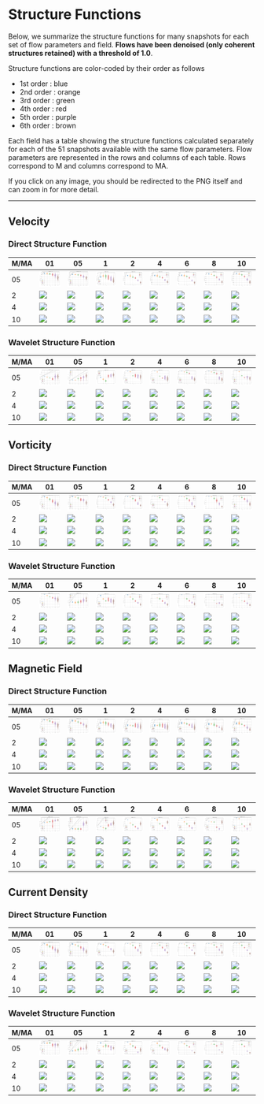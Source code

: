 # Structure Functions

Below, we summarize the structure functions for many snapshots for each set of flow parameters and field.
**Flows have been denoised (only coherent structures retained) with a threshold of 1.0**.

Structure functions are color-coded by their order as follows

  * 1st order : blue
  * 2nd order : orange
  * 3rd order : green
  * 4th order : red
  * 5th order : purple
  * 6th order : brown

Each field has a table showing the structure functions calculated separately for each of the 51 snapshots available with the same flow parameters.
Flow parameters are represented in the rows and columns of each table.
Rows correspond to M and columns correspond to MA.

If you click on any image, you should be redirected to the PNG itself and can zoom in for more detail.

---

## Velocity

### Direct Structure Function

|M/MA| 01 | 05 | 1 | 2 | 4 | 6 | 8 | 10 |
|----|----|----|---|---|---|---|---|----|
| 05 |<img src="M05MA01/w4t-plot-structure-function-ansatz-violin-016_M05MA01_avrg_vel_dsf_denoise-01d00.png">|<img src="M05MA05/w4t-plot-structure-function-ansatz-violin-016_M05MA05_avrg_vel_dsf_denoise-01d00.png">|<img src="M05MA1/w4t-plot-structure-function-ansatz-violin-016_M05MA1_avrg_vel_dsf_denoise-01d00.png">|<img src="M05MA2/w4t-plot-structure-function-ansatz-violin-016_M05MA2_avrg_vel_dsf_denoise-01d00.png">|<img src="M05MA4/w4t-plot-structure-function-ansatz-violin-016_M05MA4_avrg_vel_dsf_denoise-01d00.png">|<img src="M05MA6/w4t-plot-structure-function-ansatz-violin-016_M05MA6_avrg_vel_dsf_denoise-01d00.png">|<img src="M05MA8/w4t-plot-structure-function-ansatz-violin-016_M05MA8_avrg_vel_dsf_denoise-01d00.png">|<img src="M05MA10/w4t-plot-structure-function-ansatz-violin-016_M05MA10_avrg_vel_dsf_denoise-01d00.png">|
| 2  |<img src="M2MA01/w4t-plot-structure-function-ansatz-violin-016_M2MA01_avrg_vel_dsf_denoise-01d00.png">|<img src="M2MA05/w4t-plot-structure-function-ansatz-violin-016_M2MA05_avrg_vel_dsf_denoise-01d00.png">|<img src="M2MA1/w4t-plot-structure-function-ansatz-violin-016_M2MA1_avrg_vel_dsf_denoise-01d00.png">|<img src="M2MA2/w4t-plot-structure-function-ansatz-violin-016_M2MA2_avrg_vel_dsf_denoise-01d00.png">|<img src="M2MA4/w4t-plot-structure-function-ansatz-violin-016_M2MA4_avrg_vel_dsf_denoise-01d00.png">|<img src="M2MA6/w4t-plot-structure-function-ansatz-violin-016_M2MA6_avrg_vel_dsf_denoise-01d00.png">|<img src="M2MA8/w4t-plot-structure-function-ansatz-violin-016_M2MA8_avrg_vel_dsf_denoise-01d00.png">|<img src="M2MA10/w4t-plot-structure-function-ansatz-violin-016_M2MA10_avrg_vel_dsf_denoise-01d00.png">|
| 4  |<img src="M4MA01/w4t-plot-structure-function-ansatz-violin-016_M4MA01_avrg_vel_dsf_denoise-01d00.png">|<img src="M4MA05/w4t-plot-structure-function-ansatz-violin-016_M4MA05_avrg_vel_dsf_denoise-01d00.png">|<img src="M4MA1/w4t-plot-structure-function-ansatz-violin-016_M4MA1_avrg_vel_dsf_denoise-01d00.png">|<img src="M4MA2/w4t-plot-structure-function-ansatz-violin-016_M4MA2_avrg_vel_dsf_denoise-01d00.png">|<img src="M4MA4/w4t-plot-structure-function-ansatz-violin-016_M4MA4_avrg_vel_dsf_denoise-01d00.png">|<img src="M4MA6/w4t-plot-structure-function-ansatz-violin-016_M4MA6_avrg_vel_dsf_denoise-01d00.png">|<img src="M4MA8/w4t-plot-structure-function-ansatz-violin-016_M4MA8_avrg_vel_dsf_denoise-01d00.png">|<img src="M4MA10/w4t-plot-structure-function-ansatz-violin-016_M4MA10_avrg_vel_dsf_denoise-01d00.png">|
| 10 |<img src="M10MA01/w4t-plot-structure-function-ansatz-violin-016_M10MA01_avrg_vel_dsf_denoise-01d00.png">|<img src="M10MA05/w4t-plot-structure-function-ansatz-violin-016_M10MA05_avrg_vel_dsf_denoise-01d00.png">|<img src="M10MA1/w4t-plot-structure-function-ansatz-violin-016_M10MA1_avrg_vel_dsf_denoise-01d00.png">|<img src="M10MA2/w4t-plot-structure-function-ansatz-violin-016_M10MA2_avrg_vel_dsf_denoise-01d00.png">|<img src="M10MA4/w4t-plot-structure-function-ansatz-violin-016_M10MA4_avrg_vel_dsf_denoise-01d00.png">|<img src="M10MA6/w4t-plot-structure-function-ansatz-violin-016_M10MA6_avrg_vel_dsf_denoise-01d00.png">|<img src="M10MA8/w4t-plot-structure-function-ansatz-violin-016_M10MA8_avrg_vel_dsf_denoise-01d00.png">|<img src="M10MA10/w4t-plot-structure-function-ansatz-violin-016_M10MA10_avrg_vel_dsf_denoise-01d00.png">|

### Wavelet Structure Function

|M/MA| 01 | 05 | 1 | 2 | 4 | 6 | 8 | 10 |
|----|----|----|---|---|---|---|---|----|
| 05 |<img src="M05MA01/w4t-plot-structure-function-ansatz-violin-016_M05MA01_avrg_vel_wsf_denoise-01d00.png">|<img src="M05MA05/w4t-plot-structure-function-ansatz-violin-016_M05MA05_avrg_vel_wsf_denoise-01d00.png">|<img src="M05MA1/w4t-plot-structure-function-ansatz-violin-016_M05MA1_avrg_vel_wsf_denoise-01d00.png">|<img src="M05MA2/w4t-plot-structure-function-ansatz-violin-016_M05MA2_avrg_vel_wsf_denoise-01d00.png">|<img src="M05MA4/w4t-plot-structure-function-ansatz-violin-016_M05MA4_avrg_vel_wsf_denoise-01d00.png">|<img src="M05MA6/w4t-plot-structure-function-ansatz-violin-016_M05MA6_avrg_vel_wsf_denoise-01d00.png">|<img src="M05MA8/w4t-plot-structure-function-ansatz-violin-016_M05MA8_avrg_vel_wsf_denoise-01d00.png">|<img src="M05MA10/w4t-plot-structure-function-ansatz-violin-016_M05MA10_avrg_vel_wsf_denoise-01d00.png">|
| 2  |<img src="M2MA01/w4t-plot-structure-function-ansatz-violin-016_M2MA01_avrg_vel_wsf_denoise-01d00.png">|<img src="M2MA05/w4t-plot-structure-function-ansatz-violin-016_M2MA05_avrg_vel_wsf_denoise-01d00.png">|<img src="M2MA1/w4t-plot-structure-function-ansatz-violin-016_M2MA1_avrg_vel_wsf_denoise-01d00.png">|<img src="M2MA2/w4t-plot-structure-function-ansatz-violin-016_M2MA2_avrg_vel_wsf_denoise-01d00.png">|<img src="M2MA4/w4t-plot-structure-function-ansatz-violin-016_M2MA4_avrg_vel_wsf_denoise-01d00.png">|<img src="M2MA6/w4t-plot-structure-function-ansatz-violin-016_M2MA6_avrg_vel_wsf_denoise-01d00.png">|<img src="M2MA8/w4t-plot-structure-function-ansatz-violin-016_M2MA8_avrg_vel_wsf_denoise-01d00.png">|<img src="M2MA10/w4t-plot-structure-function-ansatz-violin-016_M2MA10_avrg_vel_wsf_denoise-01d00.png">|
| 4  |<img src="M4MA01/w4t-plot-structure-function-ansatz-violin-016_M4MA01_avrg_vel_wsf_denoise-01d00.png">|<img src="M4MA05/w4t-plot-structure-function-ansatz-violin-016_M4MA05_avrg_vel_wsf_denoise-01d00.png">|<img src="M4MA1/w4t-plot-structure-function-ansatz-violin-016_M4MA1_avrg_vel_wsf_denoise-01d00.png">|<img src="M4MA2/w4t-plot-structure-function-ansatz-violin-016_M4MA2_avrg_vel_wsf_denoise-01d00.png">|<img src="M4MA4/w4t-plot-structure-function-ansatz-violin-016_M4MA4_avrg_vel_wsf_denoise-01d00.png">|<img src="M4MA6/w4t-plot-structure-function-ansatz-violin-016_M4MA6_avrg_vel_wsf_denoise-01d00.png">|<img src="M4MA8/w4t-plot-structure-function-ansatz-violin-016_M4MA8_avrg_vel_wsf_denoise-01d00.png">|<img src="M4MA10/w4t-plot-structure-function-ansatz-violin-016_M4MA10_avrg_vel_wsf_denoise-01d00.png">|
| 10 |<img src="M10MA01/w4t-plot-structure-function-ansatz-violin-016_M10MA01_avrg_vel_wsf_denoise-01d00.png">|<img src="M10MA05/w4t-plot-structure-function-ansatz-violin-016_M10MA05_avrg_vel_wsf_denoise-01d00.png">|<img src="M10MA1/w4t-plot-structure-function-ansatz-violin-016_M10MA1_avrg_vel_wsf_denoise-01d00.png">|<img src="M10MA2/w4t-plot-structure-function-ansatz-violin-016_M10MA2_avrg_vel_wsf_denoise-01d00.png">|<img src="M10MA4/w4t-plot-structure-function-ansatz-violin-016_M10MA4_avrg_vel_wsf_denoise-01d00.png">|<img src="M10MA6/w4t-plot-structure-function-ansatz-violin-016_M10MA6_avrg_vel_wsf_denoise-01d00.png">|<img src="M10MA8/w4t-plot-structure-function-ansatz-violin-016_M10MA8_avrg_vel_wsf_denoise-01d00.png">|<img src="M10MA10/w4t-plot-structure-function-ansatz-violin-016_M10MA10_avrg_vel_wsf_denoise-01d00.png">|

## Vorticity

### Direct Structure Function

|M/MA| 01 | 05 | 1 | 2 | 4 | 6 | 8 | 10 |
|----|----|----|---|---|---|---|---|----|
| 05 |<img src="M05MA01/w4t-plot-structure-function-ansatz-violin-016_M05MA01_avrg_vort_dsf_denoise-01d00.png">|<img src="M05MA05/w4t-plot-structure-function-ansatz-violin-016_M05MA05_avrg_vort_dsf_denoise-01d00.png">|<img src="M05MA1/w4t-plot-structure-function-ansatz-violin-016_M05MA1_avrg_vort_dsf_denoise-01d00.png">|<img src="M05MA2/w4t-plot-structure-function-ansatz-violin-016_M05MA2_avrg_vort_dsf_denoise-01d00.png">|<img src="M05MA4/w4t-plot-structure-function-ansatz-violin-016_M05MA4_avrg_vort_dsf_denoise-01d00.png">|<img src="M05MA6/w4t-plot-structure-function-ansatz-violin-016_M05MA6_avrg_vort_dsf_denoise-01d00.png">|<img src="M05MA8/w4t-plot-structure-function-ansatz-violin-016_M05MA8_avrg_vort_dsf_denoise-01d00.png">|<img src="M05MA10/w4t-plot-structure-function-ansatz-violin-016_M05MA10_avrg_vort_dsf_denoise-01d00.png">|
| 2  |<img src="M2MA01/w4t-plot-structure-function-ansatz-violin-016_M2MA01_avrg_vort_dsf_denoise-01d00.png">|<img src="M2MA05/w4t-plot-structure-function-ansatz-violin-016_M2MA05_avrg_vort_dsf_denoise-01d00.png">|<img src="M2MA1/w4t-plot-structure-function-ansatz-violin-016_M2MA1_avrg_vort_dsf_denoise-01d00.png">|<img src="M2MA2/w4t-plot-structure-function-ansatz-violin-016_M2MA2_avrg_vort_dsf_denoise-01d00.png">|<img src="M2MA4/w4t-plot-structure-function-ansatz-violin-016_M2MA4_avrg_vort_dsf_denoise-01d00.png">|<img src="M2MA6/w4t-plot-structure-function-ansatz-violin-016_M2MA6_avrg_vort_dsf_denoise-01d00.png">|<img src="M2MA8/w4t-plot-structure-function-ansatz-violin-016_M2MA8_avrg_vort_dsf_denoise-01d00.png">|<img src="M2MA10/w4t-plot-structure-function-ansatz-violin-016_M2MA10_avrg_vort_dsf_denoise-01d00.png">|
| 4  |<img src="M4MA01/w4t-plot-structure-function-ansatz-violin-016_M4MA01_avrg_vort_dsf_denoise-01d00.png">|<img src="M4MA05/w4t-plot-structure-function-ansatz-violin-016_M4MA05_avrg_vort_dsf_denoise-01d00.png">|<img src="M4MA1/w4t-plot-structure-function-ansatz-violin-016_M4MA1_avrg_vort_dsf_denoise-01d00.png">|<img src="M4MA2/w4t-plot-structure-function-ansatz-violin-016_M4MA2_avrg_vort_dsf_denoise-01d00.png">|<img src="M4MA4/w4t-plot-structure-function-ansatz-violin-016_M4MA4_avrg_vort_dsf_denoise-01d00.png">|<img src="M4MA6/w4t-plot-structure-function-ansatz-violin-016_M4MA6_avrg_vort_dsf_denoise-01d00.png">|<img src="M4MA8/w4t-plot-structure-function-ansatz-violin-016_M4MA8_avrg_vort_dsf_denoise-01d00.png">|<img src="M4MA10/w4t-plot-structure-function-ansatz-violin-016_M4MA10_avrg_vort_dsf_denoise-01d00.png">|
| 10 |<img src="M10MA01/w4t-plot-structure-function-ansatz-violin-016_M10MA01_avrg_vort_dsf_denoise-01d00.png">|<img src="M10MA05/w4t-plot-structure-function-ansatz-violin-016_M10MA05_avrg_vort_dsf_denoise-01d00.png">|<img src="M10MA1/w4t-plot-structure-function-ansatz-violin-016_M10MA1_avrg_vort_dsf_denoise-01d00.png">|<img src="M10MA2/w4t-plot-structure-function-ansatz-violin-016_M10MA2_avrg_vort_dsf_denoise-01d00.png">|<img src="M10MA4/w4t-plot-structure-function-ansatz-violin-016_M10MA4_avrg_vort_dsf_denoise-01d00.png">|<img src="M10MA6/w4t-plot-structure-function-ansatz-violin-016_M10MA6_avrg_vort_dsf_denoise-01d00.png">|<img src="M10MA8/w4t-plot-structure-function-ansatz-violin-016_M10MA8_avrg_vort_dsf_denoise-01d00.png">|<img src="M10MA10/w4t-plot-structure-function-ansatz-violin-016_M10MA10_avrg_vort_dsf_denoise-01d00.png">|

### Wavelet Structure Function

|M/MA| 01 | 05 | 1 | 2 | 4 | 6 | 8 | 10 |
|----|----|----|---|---|---|---|---|----|
| 05 |<img src="M05MA01/w4t-plot-structure-function-ansatz-violin-016_M05MA01_avrg_vort_wsf_denoise-01d00.png">|<img src="M05MA05/w4t-plot-structure-function-ansatz-violin-016_M05MA05_avrg_vort_wsf_denoise-01d00.png">|<img src="M05MA1/w4t-plot-structure-function-ansatz-violin-016_M05MA1_avrg_vort_wsf_denoise-01d00.png">|<img src="M05MA2/w4t-plot-structure-function-ansatz-violin-016_M05MA2_avrg_vort_wsf_denoise-01d00.png">|<img src="M05MA4/w4t-plot-structure-function-ansatz-violin-016_M05MA4_avrg_vort_wsf_denoise-01d00.png">|<img src="M05MA6/w4t-plot-structure-function-ansatz-violin-016_M05MA6_avrg_vort_wsf_denoise-01d00.png">|<img src="M05MA8/w4t-plot-structure-function-ansatz-violin-016_M05MA8_avrg_vort_wsf_denoise-01d00.png">|<img src="M05MA10/w4t-plot-structure-function-ansatz-violin-016_M05MA10_avrg_vort_wsf_denoise-01d00.png">|
| 2  |<img src="M2MA01/w4t-plot-structure-function-ansatz-violin-016_M2MA01_avrg_vort_wsf_denoise-01d00.png">|<img src="M2MA05/w4t-plot-structure-function-ansatz-violin-016_M2MA05_avrg_vort_wsf_denoise-01d00.png">|<img src="M2MA1/w4t-plot-structure-function-ansatz-violin-016_M2MA1_avrg_vort_wsf_denoise-01d00.png">|<img src="M2MA2/w4t-plot-structure-function-ansatz-violin-016_M2MA2_avrg_vort_wsf_denoise-01d00.png">|<img src="M2MA4/w4t-plot-structure-function-ansatz-violin-016_M2MA4_avrg_vort_wsf_denoise-01d00.png">|<img src="M2MA6/w4t-plot-structure-function-ansatz-violin-016_M2MA6_avrg_vort_wsf_denoise-01d00.png">|<img src="M2MA8/w4t-plot-structure-function-ansatz-violin-016_M2MA8_avrg_vort_wsf_denoise-01d00.png">|<img src="M2MA10/w4t-plot-structure-function-ansatz-violin-016_M2MA10_avrg_vort_wsf_denoise-01d00.png">|
| 4  |<img src="M4MA01/w4t-plot-structure-function-ansatz-violin-016_M4MA01_avrg_vort_wsf_denoise-01d00.png">|<img src="M4MA05/w4t-plot-structure-function-ansatz-violin-016_M4MA05_avrg_vort_wsf_denoise-01d00.png">|<img src="M4MA1/w4t-plot-structure-function-ansatz-violin-016_M4MA1_avrg_vort_wsf_denoise-01d00.png">|<img src="M4MA2/w4t-plot-structure-function-ansatz-violin-016_M4MA2_avrg_vort_wsf_denoise-01d00.png">|<img src="M4MA4/w4t-plot-structure-function-ansatz-violin-016_M4MA4_avrg_vort_wsf_denoise-01d00.png">|<img src="M4MA6/w4t-plot-structure-function-ansatz-violin-016_M4MA6_avrg_vort_wsf_denoise-01d00.png">|<img src="M4MA8/w4t-plot-structure-function-ansatz-violin-016_M4MA8_avrg_vort_wsf_denoise-01d00.png">|<img src="M4MA10/w4t-plot-structure-function-ansatz-violin-016_M4MA10_avrg_vort_wsf_denoise-01d00.png">|
| 10 |<img src="M10MA01/w4t-plot-structure-function-ansatz-violin-016_M10MA01_avrg_vort_wsf_denoise-01d00.png">|<img src="M10MA05/w4t-plot-structure-function-ansatz-violin-016_M10MA05_avrg_vort_wsf_denoise-01d00.png">|<img src="M10MA1/w4t-plot-structure-function-ansatz-violin-016_M10MA1_avrg_vort_wsf_denoise-01d00.png">|<img src="M10MA2/w4t-plot-structure-function-ansatz-violin-016_M10MA2_avrg_vort_wsf_denoise-01d00.png">|<img src="M10MA4/w4t-plot-structure-function-ansatz-violin-016_M10MA4_avrg_vort_wsf_denoise-01d00.png">|<img src="M10MA6/w4t-plot-structure-function-ansatz-violin-016_M10MA6_avrg_vort_wsf_denoise-01d00.png">|<img src="M10MA8/w4t-plot-structure-function-ansatz-violin-016_M10MA8_avrg_vort_wsf_denoise-01d00.png">|<img src="M10MA10/w4t-plot-structure-function-ansatz-violin-016_M10MA10_avrg_vort_wsf_denoise-01d00.png">|

## Magnetic Field

### Direct Structure Function

|M/MA| 01 | 05 | 1 | 2 | 4 | 6 | 8 | 10 |
|----|----|----|---|---|---|---|---|----|
| 05 |<img src="M05MA01/w4t-plot-structure-function-ansatz-violin-016_M05MA01_avrg_mag_dsf_denoise-01d00.png">|<img src="M05MA05/w4t-plot-structure-function-ansatz-violin-016_M05MA05_avrg_mag_dsf_denoise-01d00.png">|<img src="M05MA1/w4t-plot-structure-function-ansatz-violin-016_M05MA1_avrg_mag_dsf_denoise-01d00.png">|<img src="M05MA2/w4t-plot-structure-function-ansatz-violin-016_M05MA2_avrg_mag_dsf_denoise-01d00.png">|<img src="M05MA4/w4t-plot-structure-function-ansatz-violin-016_M05MA4_avrg_mag_dsf_denoise-01d00.png">|<img src="M05MA6/w4t-plot-structure-function-ansatz-violin-016_M05MA6_avrg_mag_dsf_denoise-01d00.png">|<img src="M05MA8/w4t-plot-structure-function-ansatz-violin-016_M05MA8_avrg_mag_dsf_denoise-01d00.png">|<img src="M05MA10/w4t-plot-structure-function-ansatz-violin-016_M05MA10_avrg_mag_dsf_denoise-01d00.png">|
| 2  |<img src="M2MA01/w4t-plot-structure-function-ansatz-violin-016_M2MA01_avrg_mag_dsf_denoise-01d00.png">|<img src="M2MA05/w4t-plot-structure-function-ansatz-violin-016_M2MA05_avrg_mag_dsf_denoise-01d00.png">|<img src="M2MA1/w4t-plot-structure-function-ansatz-violin-016_M2MA1_avrg_mag_dsf_denoise-01d00.png">|<img src="M2MA2/w4t-plot-structure-function-ansatz-violin-016_M2MA2_avrg_mag_dsf_denoise-01d00.png">|<img src="M2MA4/w4t-plot-structure-function-ansatz-violin-016_M2MA4_avrg_mag_dsf_denoise-01d00.png">|<img src="M2MA6/w4t-plot-structure-function-ansatz-violin-016_M2MA6_avrg_mag_dsf_denoise-01d00.png">|<img src="M2MA8/w4t-plot-structure-function-ansatz-violin-016_M2MA8_avrg_mag_dsf_denoise-01d00.png">|<img src="M2MA10/w4t-plot-structure-function-ansatz-violin-016_M2MA10_avrg_mag_dsf_denoise-01d00.png">|
| 4  |<img src="M4MA01/w4t-plot-structure-function-ansatz-violin-016_M4MA01_avrg_mag_dsf_denoise-01d00.png">|<img src="M4MA05/w4t-plot-structure-function-ansatz-violin-016_M4MA05_avrg_mag_dsf_denoise-01d00.png">|<img src="M4MA1/w4t-plot-structure-function-ansatz-violin-016_M4MA1_avrg_mag_dsf_denoise-01d00.png">|<img src="M4MA2/w4t-plot-structure-function-ansatz-violin-016_M4MA2_avrg_mag_dsf_denoise-01d00.png">|<img src="M4MA4/w4t-plot-structure-function-ansatz-violin-016_M4MA4_avrg_mag_dsf_denoise-01d00.png">|<img src="M4MA6/w4t-plot-structure-function-ansatz-violin-016_M4MA6_avrg_mag_dsf_denoise-01d00.png">|<img src="M4MA8/w4t-plot-structure-function-ansatz-violin-016_M4MA8_avrg_mag_dsf_denoise-01d00.png">|<img src="M4MA10/w4t-plot-structure-function-ansatz-violin-016_M4MA10_avrg_mag_dsf_denoise-01d00.png">|
| 10 |<img src="M10MA01/w4t-plot-structure-function-ansatz-violin-016_M10MA01_avrg_mag_dsf_denoise-01d00.png">|<img src="M10MA05/w4t-plot-structure-function-ansatz-violin-016_M10MA05_avrg_mag_dsf_denoise-01d00.png">|<img src="M10MA1/w4t-plot-structure-function-ansatz-violin-016_M10MA1_avrg_mag_dsf_denoise-01d00.png">|<img src="M10MA2/w4t-plot-structure-function-ansatz-violin-016_M10MA2_avrg_mag_dsf_denoise-01d00.png">|<img src="M10MA4/w4t-plot-structure-function-ansatz-violin-016_M10MA4_avrg_mag_dsf_denoise-01d00.png">|<img src="M10MA6/w4t-plot-structure-function-ansatz-violin-016_M10MA6_avrg_mag_dsf_denoise-01d00.png">|<img src="M10MA8/w4t-plot-structure-function-ansatz-violin-016_M10MA8_avrg_mag_dsf_denoise-01d00.png">|<img src="M10MA10/w4t-plot-structure-function-ansatz-violin-016_M10MA10_avrg_mag_dsf_denoise-01d00.png">|

### Wavelet Structure Function

|M/MA| 01 | 05 | 1 | 2 | 4 | 6 | 8 | 10 |
|----|----|----|---|---|---|---|---|----|
| 05 |<img src="M05MA01/w4t-plot-structure-function-ansatz-violin-016_M05MA01_avrg_mag_wsf_denoise-01d00.png">|<img src="M05MA05/w4t-plot-structure-function-ansatz-violin-016_M05MA05_avrg_mag_wsf_denoise-01d00.png">|<img src="M05MA1/w4t-plot-structure-function-ansatz-violin-016_M05MA1_avrg_mag_wsf_denoise-01d00.png">|<img src="M05MA2/w4t-plot-structure-function-ansatz-violin-016_M05MA2_avrg_mag_wsf_denoise-01d00.png">|<img src="M05MA4/w4t-plot-structure-function-ansatz-violin-016_M05MA4_avrg_mag_wsf_denoise-01d00.png">|<img src="M05MA6/w4t-plot-structure-function-ansatz-violin-016_M05MA6_avrg_mag_wsf_denoise-01d00.png">|<img src="M05MA8/w4t-plot-structure-function-ansatz-violin-016_M05MA8_avrg_mag_wsf_denoise-01d00.png">|<img src="M05MA10/w4t-plot-structure-function-ansatz-violin-016_M05MA10_avrg_mag_wsf_denoise-01d00.png">|
| 2  |<img src="M2MA01/w4t-plot-structure-function-ansatz-violin-016_M2MA01_avrg_mag_wsf_denoise-01d00.png">|<img src="M2MA05/w4t-plot-structure-function-ansatz-violin-016_M2MA05_avrg_mag_wsf_denoise-01d00.png">|<img src="M2MA1/w4t-plot-structure-function-ansatz-violin-016_M2MA1_avrg_mag_wsf_denoise-01d00.png">|<img src="M2MA2/w4t-plot-structure-function-ansatz-violin-016_M2MA2_avrg_mag_wsf_denoise-01d00.png">|<img src="M2MA4/w4t-plot-structure-function-ansatz-violin-016_M2MA4_avrg_mag_wsf_denoise-01d00.png">|<img src="M2MA6/w4t-plot-structure-function-ansatz-violin-016_M2MA6_avrg_mag_wsf_denoise-01d00.png">|<img src="M2MA8/w4t-plot-structure-function-ansatz-violin-016_M2MA8_avrg_mag_wsf_denoise-01d00.png">|<img src="M2MA10/w4t-plot-structure-function-ansatz-violin-016_M2MA10_avrg_mag_wsf_denoise-01d00.png">|
| 4  |<img src="M4MA01/w4t-plot-structure-function-ansatz-violin-016_M4MA01_avrg_mag_wsf_denoise-01d00.png">|<img src="M4MA05/w4t-plot-structure-function-ansatz-violin-016_M4MA05_avrg_mag_wsf_denoise-01d00.png">|<img src="M4MA1/w4t-plot-structure-function-ansatz-violin-016_M4MA1_avrg_mag_wsf_denoise-01d00.png">|<img src="M4MA2/w4t-plot-structure-function-ansatz-violin-016_M4MA2_avrg_mag_wsf_denoise-01d00.png">|<img src="M4MA4/w4t-plot-structure-function-ansatz-violin-016_M4MA4_avrg_mag_wsf_denoise-01d00.png">|<img src="M4MA6/w4t-plot-structure-function-ansatz-violin-016_M4MA6_avrg_mag_wsf_denoise-01d00.png">|<img src="M4MA8/w4t-plot-structure-function-ansatz-violin-016_M4MA8_avrg_mag_wsf_denoise-01d00.png">|<img src="M4MA10/w4t-plot-structure-function-ansatz-violin-016_M4MA10_avrg_mag_wsf_denoise-01d00.png">|
| 10 |<img src="M10MA01/w4t-plot-structure-function-ansatz-violin-016_M10MA01_avrg_mag_wsf_denoise-01d00.png">|<img src="M10MA05/w4t-plot-structure-function-ansatz-violin-016_M10MA05_avrg_mag_wsf_denoise-01d00.png">|<img src="M10MA1/w4t-plot-structure-function-ansatz-violin-016_M10MA1_avrg_mag_wsf_denoise-01d00.png">|<img src="M10MA2/w4t-plot-structure-function-ansatz-violin-016_M10MA2_avrg_mag_wsf_denoise-01d00.png">|<img src="M10MA4/w4t-plot-structure-function-ansatz-violin-016_M10MA4_avrg_mag_wsf_denoise-01d00.png">|<img src="M10MA6/w4t-plot-structure-function-ansatz-violin-016_M10MA6_avrg_mag_wsf_denoise-01d00.png">|<img src="M10MA8/w4t-plot-structure-function-ansatz-violin-016_M10MA8_avrg_mag_wsf_denoise-01d00.png">|<img src="M10MA10/w4t-plot-structure-function-ansatz-violin-016_M10MA10_avrg_mag_wsf_denoise-01d00.png">|

## Current Density

### Direct Structure Function

|M/MA| 01 | 05 | 1 | 2 | 4 | 6 | 8 | 10 |
|----|----|----|---|---|---|---|---|----|
| 05 |<img src="M05MA01/w4t-plot-structure-function-ansatz-violin-016_M05MA01_avrg_curr_dsf_denoise-01d00.png">|<img src="M05MA05/w4t-plot-structure-function-ansatz-violin-016_M05MA05_avrg_curr_dsf_denoise-01d00.png">|<img src="M05MA1/w4t-plot-structure-function-ansatz-violin-016_M05MA1_avrg_curr_dsf_denoise-01d00.png">|<img src="M05MA2/w4t-plot-structure-function-ansatz-violin-016_M05MA2_avrg_curr_dsf_denoise-01d00.png">|<img src="M05MA4/w4t-plot-structure-function-ansatz-violin-016_M05MA4_avrg_curr_dsf_denoise-01d00.png">|<img src="M05MA6/w4t-plot-structure-function-ansatz-violin-016_M05MA6_avrg_curr_dsf_denoise-01d00.png">|<img src="M05MA8/w4t-plot-structure-function-ansatz-violin-016_M05MA8_avrg_curr_dsf_denoise-01d00.png">|<img src="M05MA10/w4t-plot-structure-function-ansatz-violin-016_M05MA10_avrg_curr_dsf_denoise-01d00.png">|
| 2  |<img src="M2MA01/w4t-plot-structure-function-ansatz-violin-016_M2MA01_avrg_curr_dsf_denoise-01d00.png">|<img src="M2MA05/w4t-plot-structure-function-ansatz-violin-016_M2MA05_avrg_curr_dsf_denoise-01d00.png">|<img src="M2MA1/w4t-plot-structure-function-ansatz-violin-016_M2MA1_avrg_curr_dsf_denoise-01d00.png">|<img src="M2MA2/w4t-plot-structure-function-ansatz-violin-016_M2MA2_avrg_curr_dsf_denoise-01d00.png">|<img src="M2MA4/w4t-plot-structure-function-ansatz-violin-016_M2MA4_avrg_curr_dsf_denoise-01d00.png">|<img src="M2MA6/w4t-plot-structure-function-ansatz-violin-016_M2MA6_avrg_curr_dsf_denoise-01d00.png">|<img src="M2MA8/w4t-plot-structure-function-ansatz-violin-016_M2MA8_avrg_curr_dsf_denoise-01d00.png">|<img src="M2MA10/w4t-plot-structure-function-ansatz-violin-016_M2MA10_avrg_curr_dsf_denoise-01d00.png">|
| 4  |<img src="M4MA01/w4t-plot-structure-function-ansatz-violin-016_M4MA01_avrg_curr_dsf_denoise-01d00.png">|<img src="M4MA05/w4t-plot-structure-function-ansatz-violin-016_M4MA05_avrg_curr_dsf_denoise-01d00.png">|<img src="M4MA1/w4t-plot-structure-function-ansatz-violin-016_M4MA1_avrg_curr_dsf_denoise-01d00.png">|<img src="M4MA2/w4t-plot-structure-function-ansatz-violin-016_M4MA2_avrg_curr_dsf_denoise-01d00.png">|<img src="M4MA4/w4t-plot-structure-function-ansatz-violin-016_M4MA4_avrg_curr_dsf_denoise-01d00.png">|<img src="M4MA6/w4t-plot-structure-function-ansatz-violin-016_M4MA6_avrg_curr_dsf_denoise-01d00.png">|<img src="M4MA8/w4t-plot-structure-function-ansatz-violin-016_M4MA8_avrg_curr_dsf_denoise-01d00.png">|<img src="M4MA10/w4t-plot-structure-function-ansatz-violin-016_M4MA10_avrg_curr_dsf_denoise-01d00.png">|
| 10 |<img src="M10MA01/w4t-plot-structure-function-ansatz-violin-016_M10MA01_avrg_curr_dsf_denoise-01d00.png">|<img src="M10MA05/w4t-plot-structure-function-ansatz-violin-016_M10MA05_avrg_curr_dsf_denoise-01d00.png">|<img src="M10MA1/w4t-plot-structure-function-ansatz-violin-016_M10MA1_avrg_curr_dsf_denoise-01d00.png">|<img src="M10MA2/w4t-plot-structure-function-ansatz-violin-016_M10MA2_avrg_curr_dsf_denoise-01d00.png">|<img src="M10MA4/w4t-plot-structure-function-ansatz-violin-016_M10MA4_avrg_curr_dsf_denoise-01d00.png">|<img src="M10MA6/w4t-plot-structure-function-ansatz-violin-016_M10MA6_avrg_curr_dsf_denoise-01d00.png">|<img src="M10MA8/w4t-plot-structure-function-ansatz-violin-016_M10MA8_avrg_curr_dsf_denoise-01d00.png">|<img src="M10MA10/w4t-plot-structure-function-ansatz-violin-016_M10MA10_avrg_curr_dsf_denoise-01d00.png">|

### Wavelet Structure Function

|M/MA| 01 | 05 | 1 | 2 | 4 | 6 | 8 | 10 |
|----|----|----|---|---|---|---|---|----|
| 05 |<img src="M05MA01/w4t-plot-structure-function-ansatz-violin-016_M05MA01_avrg_curr_wsf_denoise-01d00.png">|<img src="M05MA05/w4t-plot-structure-function-ansatz-violin-016_M05MA05_avrg_curr_wsf_denoise-01d00.png">|<img src="M05MA1/w4t-plot-structure-function-ansatz-violin-016_M05MA1_avrg_curr_wsf_denoise-01d00.png">|<img src="M05MA2/w4t-plot-structure-function-ansatz-violin-016_M05MA2_avrg_curr_wsf_denoise-01d00.png">|<img src="M05MA4/w4t-plot-structure-function-ansatz-violin-016_M05MA4_avrg_curr_wsf_denoise-01d00.png">|<img src="M05MA6/w4t-plot-structure-function-ansatz-violin-016_M05MA6_avrg_curr_wsf_denoise-01d00.png">|<img src="M05MA8/w4t-plot-structure-function-ansatz-violin-016_M05MA8_avrg_curr_wsf_denoise-01d00.png">|<img src="M05MA10/w4t-plot-structure-function-ansatz-violin-016_M05MA10_avrg_curr_wsf_denoise-01d00.png">|
| 2  |<img src="M2MA01/w4t-plot-structure-function-ansatz-violin-016_M2MA01_avrg_curr_wsf_denoise-01d00.png">|<img src="M2MA05/w4t-plot-structure-function-ansatz-violin-016_M2MA05_avrg_curr_wsf_denoise-01d00.png">|<img src="M2MA1/w4t-plot-structure-function-ansatz-violin-016_M2MA1_avrg_curr_wsf_denoise-01d00.png">|<img src="M2MA2/w4t-plot-structure-function-ansatz-violin-016_M2MA2_avrg_curr_wsf_denoise-01d00.png">|<img src="M2MA4/w4t-plot-structure-function-ansatz-violin-016_M2MA4_avrg_curr_wsf_denoise-01d00.png">|<img src="M2MA6/w4t-plot-structure-function-ansatz-violin-016_M2MA6_avrg_curr_wsf_denoise-01d00.png">|<img src="M2MA8/w4t-plot-structure-function-ansatz-violin-016_M2MA8_avrg_curr_wsf_denoise-01d00.png">|<img src="M2MA10/w4t-plot-structure-function-ansatz-violin-016_M2MA10_avrg_curr_wsf_denoise-01d00.png">|
| 4  |<img src="M4MA01/w4t-plot-structure-function-ansatz-violin-016_M4MA01_avrg_curr_wsf_denoise-01d00.png">|<img src="M4MA05/w4t-plot-structure-function-ansatz-violin-016_M4MA05_avrg_curr_wsf_denoise-01d00.png">|<img src="M4MA1/w4t-plot-structure-function-ansatz-violin-016_M4MA1_avrg_curr_wsf_denoise-01d00.png">|<img src="M4MA2/w4t-plot-structure-function-ansatz-violin-016_M4MA2_avrg_curr_wsf_denoise-01d00.png">|<img src="M4MA4/w4t-plot-structure-function-ansatz-violin-016_M4MA4_avrg_curr_wsf_denoise-01d00.png">|<img src="M4MA6/w4t-plot-structure-function-ansatz-violin-016_M4MA6_avrg_curr_wsf_denoise-01d00.png">|<img src="M4MA8/w4t-plot-structure-function-ansatz-violin-016_M4MA8_avrg_curr_wsf_denoise-01d00.png">|<img src="M4MA10/w4t-plot-structure-function-ansatz-violin-016_M4MA10_avrg_curr_wsf_denoise-01d00.png">|
| 10 |<img src="M10MA01/w4t-plot-structure-function-ansatz-violin-016_M10MA01_avrg_curr_wsf_denoise-01d00.png">|<img src="M10MA05/w4t-plot-structure-function-ansatz-violin-016_M10MA05_avrg_curr_wsf_denoise-01d00.png">|<img src="M10MA1/w4t-plot-structure-function-ansatz-violin-016_M10MA1_avrg_curr_wsf_denoise-01d00.png">|<img src="M10MA2/w4t-plot-structure-function-ansatz-violin-016_M10MA2_avrg_curr_wsf_denoise-01d00.png">|<img src="M10MA4/w4t-plot-structure-function-ansatz-violin-016_M10MA4_avrg_curr_wsf_denoise-01d00.png">|<img src="M10MA6/w4t-plot-structure-function-ansatz-violin-016_M10MA6_avrg_curr_wsf_denoise-01d00.png">|<img src="M10MA8/w4t-plot-structure-function-ansatz-violin-016_M10MA8_avrg_curr_wsf_denoise-01d00.png">|<img src="M10MA10/w4t-plot-structure-function-ansatz-violin-016_M10MA10_avrg_curr_wsf_denoise-01d00.png">|
